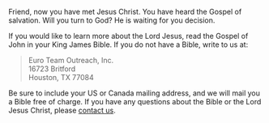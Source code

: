 Friend, now you have met Jesus Christ. You have heard the Gospel of salvation. Will you turn to God? He is waiting for you decision.

If you would like to learn more about the Lord Jesus, read the Gospel of John in your King James Bible. If you do not have a Bible, write to us at:

> Euro Team Outreach, Inc.  
16723 Britford  
Houston, TX 77084  

Be sure to include your US or Canada mailing address, and we will mail you a Bible free of charge. If you have any questions about the Bible or the Lord Jesus Christ, please [contact us](/contact).
